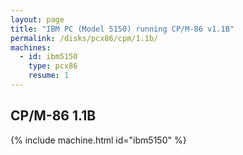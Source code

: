 ```yaml
---
layout: page
title: "IBM PC (Model 5150) running CP/M-86 v1.1B"
permalink: /disks/pcx86/cpm/1.1b/
machines:
  - id: ibm5150
    type: pcx86
    resume: 1
---
```


CP/M-86 1.1B
---

{% include machine.html id="ibm5150" %}
